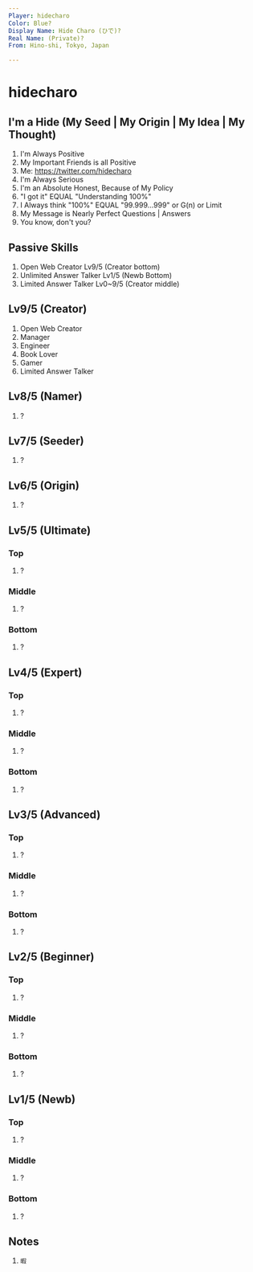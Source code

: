 ```yaml
---
Player: hidecharo
Color: Blue?
Display Name: Hide Charo (ひで)?
Real Name: (Private)?
From: Hino-shi, Tokyo, Japan

---
```


# hidecharo


## I'm a Hide (My Seed | My Origin | My Idea | My Thought)

1. I'm Always Positive
1. My Important Friends is all Positive
1. Me: https://twitter.com/hidecharo
1. I'm Always Serious
1. I'm an Absolute Honest, Because of My Policy
1. "I got it" EQUAL "Understanding 100%"
1. I Always think "100%" EQUAL "99.999...999" or G(n) or Limit
1. My Message is Nearly Perfect Questions | Answers
1. You know, don't you?


## Passive Skills

1. Open Web Creator Lv9/5 (Creator bottom)
1. Unlimited Answer Talker Lv1/5 (Newb Bottom)
1. Limited Answer Talker Lv0~9/5 (Creator middle)


## Lv9/5 (Creator)

1. Open Web Creator
1. Manager
1. Engineer
1. Book Lover
1. Gamer
1. Limited Answer Talker


## Lv8/5 (Namer)

1. ?


## Lv7/5 (Seeder)

1. ?


## Lv6/5 (Origin)

1. ?


## Lv5/5 (Ultimate)

### Top

1. ?

### Middle

1. ?

### Bottom

1. ?


## Lv4/5 (Expert)

### Top

1. ?

### Middle

1. ?

### Bottom

1. ?


## Lv3/5 (Advanced)

### Top

1. ?

### Middle

1. ?

### Bottom

1. ?


## Lv2/5 (Beginner)

### Top

1. ?

### Middle

1. ?

### Bottom

1. ?


## Lv1/5 (Newb)

### Top

1. ?

### Middle

1. ?

### Bottom

1. ?


## Notes

1. `暇`
